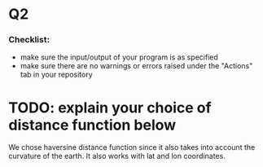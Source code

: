 # Q2

### Checklist:
* make sure the input/output of your program is as specified
* make sure there are no warnings or errors raised under the "Actions" tab in your repository


# TODO: explain your choice of distance function below
We chose haversine distance function since it also takes into account the curvature of the earth. It also works with lat and lon coordinates. 

